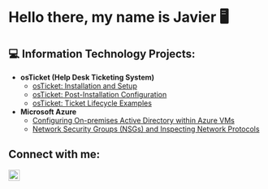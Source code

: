 <h1>Hello there, my name is Javier 🖥️</h1>

<h2>💻 Information Technology Projects:</h2>

- <b>osTicket (Help Desk Ticketing System)</b>
  - [osTicket: Installation and Setup](https://github.com/javierb84/osticket-prereqs)
  - [osTicket: Post-Installation Configuration](https://github.com/javierb84/post-install-config)
  - [osTicket: Ticket Lifecycle Examples](https://github.com/javierb84/ticket-lifecycle)
- <b>Microsoft Azure</b>
  - [Configuring On-premises Active Directory within Azure VMs](https://github.com/javierb84/configure-ad)
  - [Network Security Groups (NSGs) and Inspecting Network Protocols](https://github.com/javierb84/azure-network-protocols)
 
<h2>Connect with me:</h2>
<a href="https://www.linkedin.com/in/javier-briones-40563931/"><img align="left" alt="Javier | LinkedIn" width="22px" src="https://edent.github.io/SuperTinyIcons/images/svg/linkedin.svg"/></a>

[LinkedIn]: https://www.linkedin.com/in/javier-briones-40563931/


<!--
**javierb84/javierb84** is a ✨ _special_ ✨ repository because its `README.md` (this file) appears on your GitHub profile.

Here are some ideas to get you started:

- 🔭 I’m currently working on ...
- 🌱 I’m currently learning ...
- 👯 I’m looking to collaborate on ...
- 🤔 I’m looking for help with ...
- 💬 Ask me about ...
- 📫 How to reach me: ...
- 😄 Pronouns: ...
- ⚡ Fun fact: ...
-->
